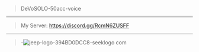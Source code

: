 > DeVoSOLO-50acc-voice
--------
> My Server: https://discord.gg/RcmN6ZUSFF
--------
> -![jeep-logo-394BD0DCC8-seeklogo com](https://user-images.githubusercontent.com/92445216/147384175-2e9f1b93-9bdc-4a8a-83ed-02e7c85238d2.png)
> 
